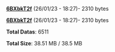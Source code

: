 [**6BXbkT2f**](/data/6BXbkT2f.txt) (26/01/23 - 18:27)- 2310 bytes

[**6BXbkT2f**](/data/6BXbkT2f.txt) (26/01/23 - 18:27)- 2310 bytes

**Total Datas**: 6511

**Total Size**: 38.51 MB / 38.5 MB